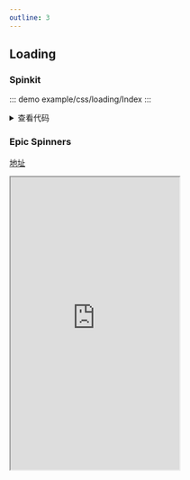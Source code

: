 ```yaml
---
outline: 3
---
```


## Loading

### Spinkit

<!-- [Loading01-Loading12](https://tobiasahlin.com/spinkit/) -->

::: demo
example/css/loading/Index
:::

<details><summary>查看代码</summary>

::: code-group

<<< ../../example/css/loading/components/Loading01.vue [01]
<<< ../../example/css/loading/components/Loading02.vue [02]
<<< ../../example/css/loading/components/Loading03.vue [03]
<<< ../../example/css/loading/components/Loading04.vue [04]
<<< ../../example/css/loading/components/Loading05.vue [05]
<<< ../../example/css/loading/components/Loading06.vue [06]
<<< ../../example/css/loading/components/Loading07.vue [07]
<<< ../../example/css/loading/components/Loading08.vue [08]
<<< ../../example/css/loading/components/Loading09.vue [09]
<<< ../../example/css/loading/components/Loading10.vue [10]
<<< ../../example/css/loading/components/Loading11.vue [11]
<<< ../../example/css/loading/components/Loading12.vue [12]
<<< ../../example/css/loading/components/Loading13.vue [13]
<<< ../../example/css/loading/components/Loading14.vue [14]
<<< ../../example/css/loading/components/Loading15.vue [15]

:::

</details>

### Epic Spinners

[地址](https://epic-spinners.epicmax.co)

<div class="iframe-box">
  <iframe style="height:520px;" src="https://epic-spinners.epicmax.co"></iframe>
</div>

<Comment />
